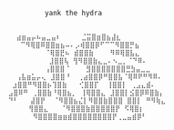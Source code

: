               yank the hydra                         
                                       
                                       
       ⣴⣶⣤⡤⠦⣤⣀⣤⠆     ⣈⣭⣿⣶⣿⣦⣼⣆          
        ⠉⠻⢿⣿⠿⣿⣿⣶⣦⠤⠄⡠⢾⣿⣿⡿⠋⠉⠉⠻⣿⣿⡛⣦       
              ⠈⢿⣿⣟⠦ ⣾⣿⣿⣷    ⠻⠿⢿⣿⣧⣄     
               ⣸⣿⣿⢧ ⢻⠻⣿⣿⣷⣄⣀⠄⠢⣀⡀⠈⠙⠿⠄    
              ⢠⣿⣿⣿⠈    ⣻⣿⣿⣿⣿⣿⣿⣿⣛⣳⣤⣀⣀   
       ⢠⣧⣶⣥⡤⢄ ⣸⣿⣿⠘  ⢀⣴⣿⣿⡿⠛⣿⣿⣧⠈⢿⠿⠟⠛⠻⠿⠄  
      ⣰⣿⣿⠛⠻⣿⣿⡦⢹⣿⣷   ⢊⣿⣿⡏  ⢸⣿⣿⡇ ⢀⣠⣄⣾⠄   
     ⣠⣿⠿⠛ ⢀⣿⣿⣷⠘⢿⣿⣦⡀ ⢸⢿⣿⣿⣄ ⣸⣿⣿⡇⣪⣿⡿⠿⣿⣷⡄  
     ⠙⠃   ⣼⣿⡟  ⠈⠻⣿⣿⣦⣌⡇⠻⣿⣿⣷⣿⣿⣿ ⣿⣿⡇ ⠛⠻⢷⣄ 
          ⢻⣿⣿⣄   ⠈⠻⣿⣿⣿⣷⣿⣿⣿⣿⣿⡟ ⠫⢿⣿⡆     
           ⠻⣿⣿⣿⣿⣶⣶⣾⣿⣿⣿⣿⣿⣿⣿⣿⡟⢀⣀⣤⣾⡿⠃     

